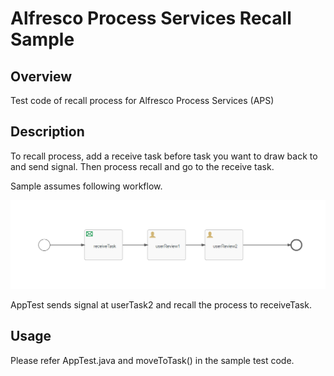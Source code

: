 Alfresco Process Services Recall Sample
====

## Overview
Test code of recall process for Alfresco Process Services (APS) 

## Description

To recall process, add a receive task before task you want to draw back to and send signal. Then process recall and go to the receive task.

Sample assumes following workflow.

![sample workflow](https://github.com/bandetech/aps-recall-sample/blob/master/images/sample-workflow.png)

AppTest sends signal at userTask2 and recall the process to receiveTask.

## Usage
Please refer AppTest.java and moveToTask() in the sample test code.
